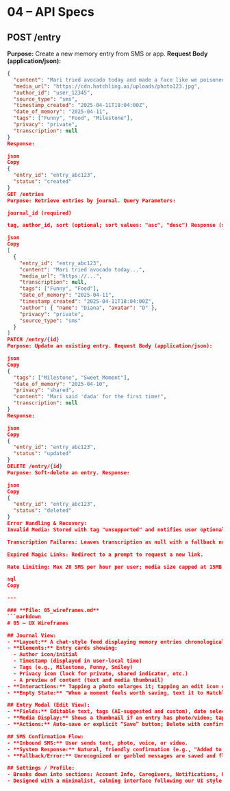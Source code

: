 # 04 – API Specs

## POST /entry
**Purpose:** Create a new memory entry from SMS or app.
**Request Body (application/json):**
```json
{
  "content": "Mari tried avocado today and made a face like we poisoned her 😂",
  "media_url": "https://cdn.hatchling.ai/uploads/photo123.jpg",
  "author_id": "user_12345",
  "source_type": "sms",
  "timestamp_created": "2025-04-11T18:04:00Z",
  "date_of_memory": "2025-04-11",
  "tags": ["Funny", "Food", "Milestone"],
  "privacy": "private",
  "transcription": null
}
Response:

json
Copy
{
  "entry_id": "entry_abc123",
  "status": "created"
}
GET /entries
Purpose: Retrieve entries by journal. Query Parameters:

journal_id (required)

tag, author_id, sort (optional; sort values: "asc", "desc") Response (sample):

json
Copy
[
  {
    "entry_id": "entry_abc123",
    "content": "Mari tried avocado today...",
    "media_url": "https://...",
    "transcription": null,
    "tags": ["Funny", "Food"],
    "date_of_memory": "2025-04-11",
    "timestamp_created": "2025-04-11T18:04:00Z",
    "author": { "name": "Diana", "avatar": "D" },
    "privacy": "private",
    "source_type": "sms"
  }
]
PATCH /entry/{id}
Purpose: Update an existing entry. Request Body (application/json):

json
Copy
{
  "tags": ["Milestone", "Sweet Moment"],
  "date_of_memory": "2025-04-10",
  "privacy": "shared",
  "content": "Mari said 'dada' for the first time!",
  "transcription": null
}
Response:

json
Copy
{
  "entry_id": "entry_abc123",
  "status": "updated"
}
DELETE /entry/{id}
Purpose: Soft-delete an entry. Response:

json
Copy
{
  "entry_id": "entry_abc123",
  "status": "deleted"
}
Error Handling & Recovery:
Invalid Media: Stored with tag "unsupported" and notifies user optionally.

Transcription Failures: Leaves transcription as null with a fallback note "[No transcription available]".

Expired Magic Links: Redirect to a prompt to request a new link.

Rate Limiting: Max 20 SMS per hour per user; media size capped at 15MB per message.

sql
Copy

---

### **File: 05_wireframes.md**
```markdown
# 05 – UX Wireframes

## Journal View:
- **Layout:** A chat-style feed displaying memory entries chronologically, with date markers.
- **Elements:** Entry cards showing:
  - Author icon/initial
  - Timestamp (displayed in user-local time)
  - Tags (e.g., Milestone, Funny, Smiley)
  - Privacy icon (lock for private, shared indicator, etc.)
  - A preview of content (text and media thumbnail)
- **Interactions:** Tapping a photo enlarges it; tapping an edit icon opens the Entry Modal.
- **Empty State:** "When a moment feels worth saving, text it to Hatchling. We'll hold onto it for you!"

## Entry Modal (Edit View):
- **Fields:** Editable text, tags (AI-suggested and custom), date selector, privacy toggle.
- **Media Display:** Shows a thumbnail if an entry has photo/video; tapping expands to full view.
- **Actions:** Auto-save or explicit “Save” button; Delete with confirmation prompt.

## SMS Confirmation Flow:
- **Inbound SMS:** User sends text, photo, voice, or video.
- **System Response:** Natural, friendly confirmation (e.g., "Added to your memory jar 🍃"), with contextual prompts (if media sent with no caption, ask "Want to add a note?").
- **Fallback/Error:** Unrecognized or garbled messages are saved and flagged as uncategorized.

## Settings / Profile:
- Breaks down into sections: Account Info, Caregivers, Notifications, Privacy, Export & Backup, and Help.
- Designed with a minimalist, calming interface following our UI style guide.
